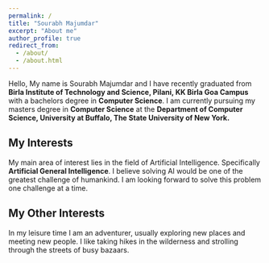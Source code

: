 ```yaml
---
permalink: /
title: "Sourabh Majumdar"
excerpt: "About me"
author_profile: true
redirect_from: 
  - /about/
  - /about.html
---
```


Hello, My name is Sourabh Majumdar and I have recently graduated from **Birla Institute of Technology and Science, Pilani, KK Birla Goa Campus** with a bachelors degree in **Computer Science**. I am currently pursuing my masters degree in **Computer Science** at the **Department of Computer Science, University at Buffalo, The State University of New York.**

## My Interests

My main area of interest lies in the field of Artificial Intelligence. Specifically **Artificial General Intelligence**. I believe solving AI would be one of the greatest challenge of humankind. I am looking forward to solve this problem one challenge at a time.

## My Other Interests

In my leisure time I am an adventurer, usually exploring new places and meeting new people. I like taking hikes in the wilderness and strolling through the streets of busy bazaars.
